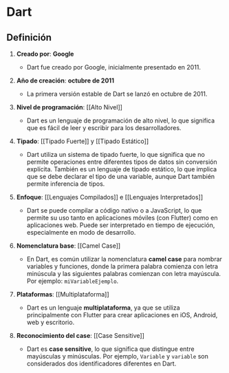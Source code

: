 # Dart

## Definición 

1. **Creado por**: **Google**  
   - Dart fue creado por Google, inicialmente presentado en 2011.

2. **Año de creación**: **octubre de 2011**  
   - La primera versión estable de Dart se lanzó en octubre de 2011.

3. **Nivel de programación**: [[Alto Nivel]]  
   - Dart es un lenguaje de programación de alto nivel, lo que significa que es fácil de leer y escribir para los desarrolladores.

4. **Tipado**: [[Tipado Fuerte]] y [[Tipado Estático]]  
   - Dart utiliza un sistema de tipado fuerte, lo que significa que no permite operaciones entre diferentes tipos de datos sin conversión explícita. También es un lenguaje de tipado estático, lo que implica que se debe declarar el tipo de una variable, aunque Dart también permite inferencia de tipos.

5. **Enfoque**: [[Lenguajes Compilados]] e [[Lenguajes Interpretados]]  
   - Dart se puede compilar a código nativo o a JavaScript, lo que permite su uso tanto en aplicaciones móviles (con Flutter) como en aplicaciones web. Puede ser interpretado en tiempo de ejecución, especialmente en modo de desarrollo.

6. **Nomenclatura base**: [[Camel Case]]
   - En Dart, es común utilizar la nomenclatura **camel case** para nombrar variables y funciones, donde la primera palabra comienza con letra minúscula y las siguientes palabras comienzan con letra mayúscula. Por ejemplo: `miVariableEjemplo`.

7. **Plataformas**: [[Multiplataforma]]  
   - Dart es un lenguaje **multiplataforma**, ya que se utiliza principalmente con Flutter para crear aplicaciones en iOS, Android, web y escritorio.

8. **Reconocimiento del case**: [[Case Sensitive]]
   - Dart es **case sensitive**, lo que significa que distingue entre mayúsculas y minúsculas. Por ejemplo, `Variable` y `variable` son considerados dos identificadores diferentes en Dart.